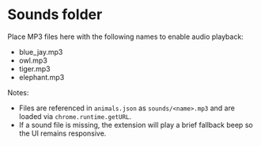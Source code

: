 # Sounds folder

Place MP3 files here with the following names to enable audio playback:

- blue_jay.mp3
- owl.mp3
- tiger.mp3
- elephant.mp3

Notes:
- Files are referenced in `animals.json` as `sounds/<name>.mp3` and are loaded via `chrome.runtime.getURL`.
- If a sound file is missing, the extension will play a brief fallback beep so the UI remains responsive.

